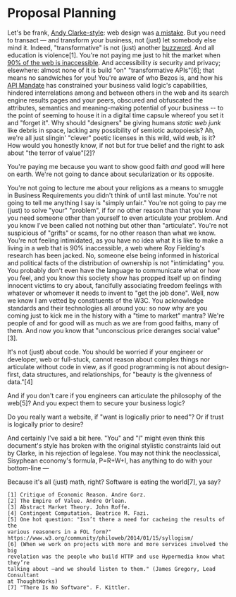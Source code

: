 # Proposal Planning

Let's be frank, [Andy Clarke-style][clarke]: web design was [a mistake][mistake]. 
But you need to transact — and transform your business, not (just) let somebody 
else mind it. Indeed, "transformative" is not (just) another [buzzword][buzz]. And all 
education is violence[1]. You're not paying me just to hit the 
market when [90% of the web is inaccessible][inaccessible]. And accessibility *is* security and 
privacy; elsewhere: almost none of it is build "on" "transformative APIs"[6]; 
that means no sandwiches for you! You're aware of who Bezos is, and how his 
[API Mandate][apimandate] has constrained your business valid logic's capabilities, hindered 
interrelations among and between others in the web and its search engine 
results pages and your peers, obscured and obfuscated the attributes, 
semantics and meaning-making potential of your business -- to the point of 
seeming to house it in a digital time capsule whereof you set it and "forget 
it". Why should "designers" be giving humans *static web junk* like debris in 
space, lacking any possibility of semiotic autopoiesis? Ah, we're all just 
slingin' "clever" poetic licenses in this wild, wild web, is it? How would you 
honestly know, if not but for true belief and the right to ask about "the 
terror of value"[2]?

You're paying me because you want to show good faith *and* good will here on 
earth. We're not going to dance about secularization or its opposite. 

You're not going to lecture me about your religions as a means to smuggle in 
Business Requirements you didn't think of until last minute. You're not going 
to tell me anything I say is "simply unfair." You're not going to pay me (just) to solve "your" "problem", 
if for no other reason than that you know you need someone other than 
yourself to even articulate your problem. And you know I've been called 
not nothing but other than "articulate". You're not suspicious of "grifts" 
or scams, for no other reason than what we know. You're not feeling 
intimidated, as you have no idea what it is like to make a living in 
a web that is 90% inaccessible, a web where Roy Fielding's research 
has been jacked. No, someone else being informed in historical and 
political facts of the distribution of ownership is not "intimidating" 
you. You probably don't even have the language to communicate what 
or how you feel, and you know this society show has propped itself 
up on finding innocent victims to cry about, fancifully associating 
freedom feelings with whatever or whomever it needs to invent to 
"get the job done". Well, now we know I am vetted by constituents 
of the W3C. You acknowledge standards and their technologies all 
around you: so now why are you coming just to kick me in the history 
with a "time to market" mantra? We're people of and for good will 
as much as we are from good faiths, many of them. And now you know 
that "unconscious price deranges social value"[3].

It's not (just) about code. You should be worried if your engineer 
or developer, web or full-stuck, cannot reason about complex things 
nor articulate without code in view, as if good programming is not 
about design-first, data structures, and relationships, for "beauty 
is the givenness of data."[4]

And if you don't care if you engineers can articulate the philosophy 
of the web[5]? And you expect them to secure your business logic? 

Do you really want a website, if "want is logically prior to need"? 
Or if trust is logically prior to desire?

And certainly I've said a bit here. "You" and "I" might even think 
this document's style has broken with the original stylistic constraints 
laid out by Clarke, in his rejection of legalese. You may not think 
the neoclassical, Sisyphean economy's formula, P=R+W+I, has anything 
to do with your bottom-line — 

Because it's all (just) math, right? Software is eating the world[7], ya say?

```
[1] Critique of Economic Reason. Andre Gorz.
[2] The Empire of Value. Andre Orlean.
[3] Abstract Market Theory. John Roffe.
[4] Contingent Computation. Beatrice M. Fazi.
[5] One hot question: "Isn’t there a need for cacheing the results of the 
various reasoners in a FOL form?" https://www.w3.org/community/philoweb/2014/01/15/syllogism/
[6] (When we work on projects with more and more services involved the big 
revelation was the people who build HTTP and use Hypermedia know what they’re 
talking about —and we should listen to them." (James Gregory, Lead Consultant 
at ThoughtWorks)
[7] "There Is No Software". F. Kittler.
```

[clarke]: https://stuffandnonsense.co.uk/projects/contract-killer/#contract
[inaccessible]: https://abilitynet.org.uk/news-blogs/inaccessible-websites-keep-disabled-people-out-work-abilitynet-tells-government-taskforce
[mistake]: http://motherfuckingwebsite.com/
[buzz]: https://roy.gbiv.com/untangled/2008/rest-apis-must-be-hypertext-driven
[apimandate]: https://nordicapis.com/the-bezos-api-mandate-amazons-manifesto-for-externalization/
